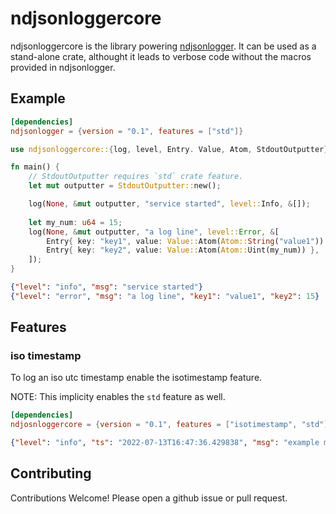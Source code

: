 # ndjsonloggercore

ndjsonloggercore is the library powering
[ndjsonlogger](https://github.com/flickpp/ndjsonlogger).
It can be used as a stand-alone crate, althought it leads to verbose code without
the macros provided in ndjsonlogger.

## Example

```toml
[dependencies]
ndjsonlogger = {version = "0.1", features = ["std"]}
```

```rust
use ndjsonloggercore::{log, level, Entry. Value, Atom, StdoutOutputter};

fn main() {
	// StdoutOutputter requires `std` crate feature.
	let mut outputter = StdoutOutputter::new();

	log(None, &mut outputter, "service started", level::Info, &[]);
	
	let my_num: u64 = 15;
	log(None, &mut outputter, "a log line", level::Error, &[
		Entry{ key: "key1", value: Value::Atom(Atom::String("value1")) },
		Entry{ key: "key2", value: Value::Atom(Atom::Uint(my_num)) },
	]);
}
```

```json
{"level": "info", "msg": "service started"}
{"level": "error", "msg": "a log line", "key1": "value1", "key2": 15}
```

## Features

### iso timestamp
To log an iso utc timestamp enable the isotimestamp feature.

NOTE: This implicity enables the `std` feature as well.

```toml
[dependencies]
ndjosnloggercore = {version = "0.1", features = ["isotimestamp", "std"]}
```

```json
{"level": "info", "ts": "2022-07-13T16:47:36.429838", "msg": "example message"}
```

## Contributing

Contributions Welcome! Please open a github issue or pull request.
